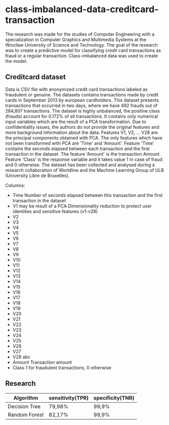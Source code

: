 # class-imbalanced-data-creditcard-transaction

The research was made for the studies of Computer Engineering with a specialization in Computer Graphics and Multimedia Systems at the Wrocław University of Science and Technology. The goal of the research was to create a predictive model for classifying credit card transactions as fraud or a regular transaction. Class-imbalanced data was used to create the model.

## Creditcard dataset

Data is CSV file with anonymized credit card transactions labeled as fraudulent or genuine.
The datasets contains transactions made by credit cards in September 2013 by european cardholders. This dataset presents transactions that occurred in two days, where we have 492 frauds out of 284,807 transactions. The dataset is highly unbalanced, the positive class (frauds) account for 0.172% of all transactions. It contains only numerical input variables which are the result of a PCA transformation.
Due to confidentiality issues, the authors do not provide the original features and more background information about the data. Features V1, V2, ... V28 are the principal components obtained with PCA. The only features which have not been transformed with PCA are 'Time' and 'Amount'. Feature 'Time' contains the seconds elapsed between each transaction and the first transaction in the dataset. The feature 'Amount' is the transaction Amount. Feature 'Class' is the response variable and it takes value 1 in case of fraud and 0 otherwise. The dataset has been collected and analysed during a research collaboration of Worldline and the Machine Learning Group  of ULB (University Libre de Bruxelles).

Columns:

- Time Number of seconds elapsed between this transaction and the first transaction in the dataset
- V1 may be result of a PCA Dimensionality reduction to protect user identities and sensitive features (v1-v28)
- V2
- V3
- V4
- V5
- V6
- V7
- V8
- V9
- V10
- V11
- V12
- V13
- V14
- V15
- V16
- V17
- V18
- V19
- V20
- V21
- V22
- V23
- V24
- V25
- V26
- V27
- V28 abc
- Amount Transaction amount
- Class 1 for fraudulent transactions, 0 otherwise

## Research

|  Algorithm    |  sensitivity(TPR) |  specificity(TNR)  |
|---------------|-------------------|--------------------|
| Decision Tree |        79,98%     |       99,9%        |
| Random Forest |        82,17%     |       99,9%        |
